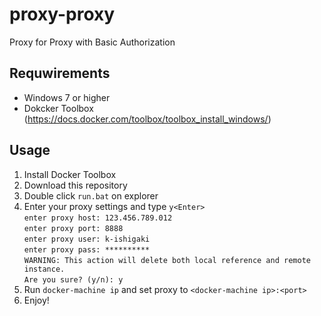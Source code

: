 # proxy-proxy
Proxy for Proxy with Basic Authorization

## Requwirements
- Windows 7 or higher
- Dokcker Toolbox (https://docs.docker.com/toolbox/toolbox_install_windows/)

## Usage
1. Install Docker Toolbox
2. Download this repository
3. Double click `run.bat` on explorer 
4. Enter your proxy settings and type `y<Enter>`  
  `enter proxy host: 123.456.789.012`  
  `enter proxy port: 8888`  
  `enter proxy user: k-ishigaki`  
  `enter proxy pass: **********`  
  `WARNING: This action will delete both local reference and remote instance.`  
  `Are you sure? (y/n): y`
5. Run `docker-machine ip` and set proxy to `<docker-machine ip>:<port>`
6. Enjoy!
